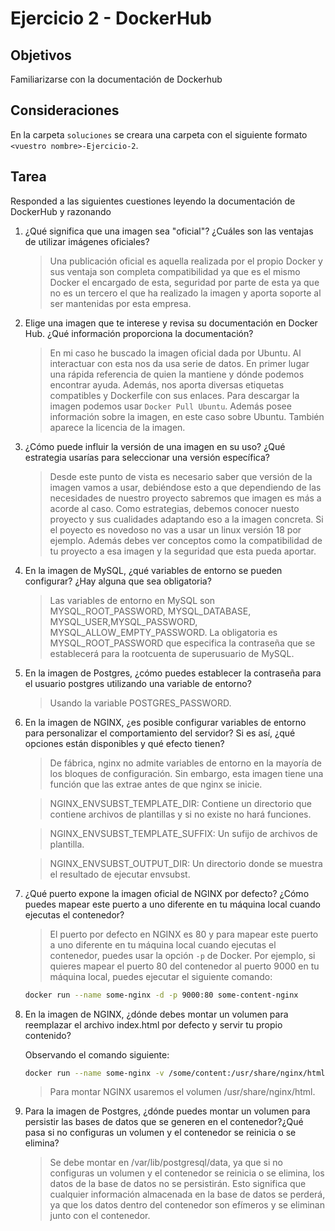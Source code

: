 # Ejercicio 2 - DockerHub
## Objetivos
Familiarizarse con la documentación de Dockerhub

## Consideraciones
 En la carpeta `soluciones` se creara una carpeta con el siguiente formato  `<vuestro nombre>-Ejercicio-2`.

## Tarea
 Responded a las siguientes cuestiones leyendo la documentación de DockerHub y razonando

 1. ¿Qué significa que una imagen sea "oficial"? ¿Cuáles son las ventajas de utilizar imágenes oficiales?

    >Una publicación oficial es aquella realizada por el propio Docker y sus ventaja son completa compatibilidad ya que es el mismo Docker el encargado de esta, seguridad por parte de esta ya que no es un tercero el que ha realizado la imagen y aporta soporte al ser mantenidas por esta empresa.
 
 2. Elige una imagen que te interese y revisa su documentación en Docker Hub. ¿Qué información proporciona la documentación?

    > En mi caso he buscado la imagen oficial dada por Ubuntu. Al interactuar con esta nos da usa serie de datos. En primer lugar una rápida referencia de quien la mantiene y dónde podemos encontrar ayuda. Además, nos aporta diversas etiquetas compatibles y Dockerfile con sus enlaces. Para descargar la imagen podemos usar `Docker Pull Ubuntu`. Además posee información sobre la imagen, en este caso sobre Ubuntu. También aparece la licencia de la imagen.  
 
 3. ¿Cómo puede influir la versión de una imagen en su uso? ¿Qué estrategia usarías para seleccionar una versión específica?

    > Desde este punto de vista es necesario saber que versión de la imagen vamos a usar, debiéndose esto a que dependiendo de las necesidades de nuestro proyecto sabremos que imagen es más a acorde al caso. Como estrategias, debemos conocer nuesto proyecto y sus cualidades adaptando eso a la imagen concreta. Si el poyecto es novedoso no vas a usar un linux versión 18 por ejemplo. Además debes ver conceptos como la compatibilidad de tu proyecto a esa imagen y la seguridad que esta pueda aportar.
    
 4. En la imagen de MySQL, ¿qué variables de entorno se pueden configurar? ¿Hay alguna que sea obligatoria?

    >Las variables de entorno en MySQL son MYSQL_ROOT_PASSWORD, MYSQL_DATABASE, MYSQL_USER,MYSQL_PASSWORD, MYSQL_ALLOW_EMPTY_PASSWORD. La obligatoria es MYSQL_ROOT_PASSWORD que especifica la contraseña que se establecerá para la rootcuenta de superusuario de MySQL.
 
 5. En la imagen de Postgres, ¿cómo puedes establecer la contraseña para el usuario postgres utilizando una variable de entorno?

    >Usando la variable POSTGRES_PASSWORD.
 
 6. En la imagen de NGINX, ¿es posible configurar variables de entorno para personalizar el comportamiento del servidor? Si es así, ¿qué opciones están  disponibles y qué efecto tienen?

    >De fábrica, nginx no admite variables de entorno en la mayoría de los bloques de configuración. Sin embargo, esta imagen tiene una función que las extrae antes de que nginx se inicie. 

    >NGINX_ENVSUBST_TEMPLATE_DIR: Contiene un directorio que contiene archivos de plantillas y si no existe no hará funciones.

    >NGINX_ENVSUBST_TEMPLATE_SUFFIX: Un sufijo de archivos de plantilla.

    >NGINX_ENVSUBST_OUTPUT_DIR: Un directorio donde se muestra el resultado de ejecutar envsubst.
  
 7. ¿Qué puerto expone la imagen oficial de NGINX por defecto? ¿Cómo puedes mapear este puerto a uno diferente en tu máquina local cuando ejecutas el contenedor?

    >El puerto por defecto en NGINX es 80 y para mapear este puerto a uno diferente en tu máquina local cuando ejecutas el contenedor, puedes usar la opción `-p` de Docker. Por ejemplo, si quieres mapear el puerto 80 del contenedor al puerto 9000 en tu máquina local, puedes ejecutar el siguiente comando:

    ```bash
    docker run --name some-nginx -d -p 9000:80 some-content-nginx
    ```

 8. En la imagen de NGINX, ¿dónde debes montar un volumen para reemplazar el archivo index.html por defecto y servir tu propio contenido?
    
    Observando el comando siguiente:
    ```bash
    docker run --name some-nginx -v /some/content:/usr/share/nginx/html:ro -d nginx
    ````
    > Para montar NGINX usaremos el volumen /usr/share/nginx/html.
 
 9. Para la imagen de Postgres, ¿dónde puedes montar un volumen para persistir las bases de datos que se generen en el contenedor?¿Qué pasa si no configuras un volumen y el contenedor se reinicia o se elimina?

    >Se debe montar en /var/lib/postgresql/data, ya que si no configuras un volumen y el contenedor se reinicia o se elimina, los datos de la base de datos no se persistirán. Esto significa que cualquier información almacenada en la base de datos se perderá, ya que los datos dentro del contenedor son efímeros y se eliminan junto con el contenedor.